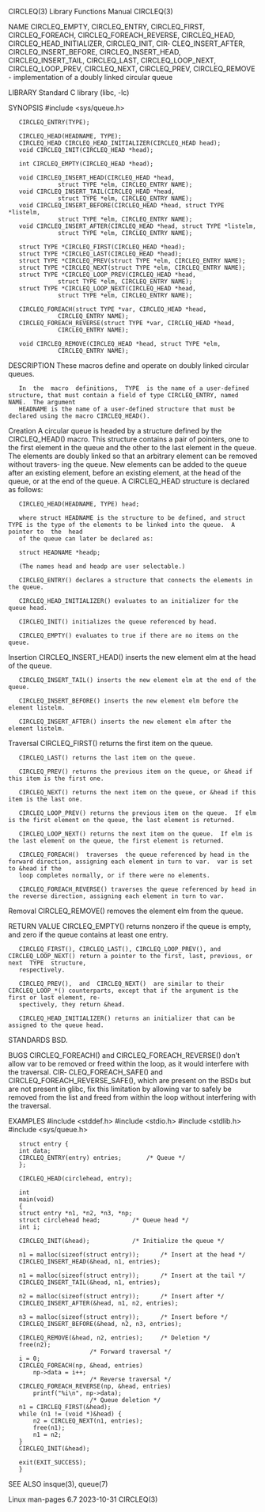 CIRCLEQ(3)							   Library Functions Manual							    CIRCLEQ(3)

NAME
       CIRCLEQ_EMPTY,  CIRCLEQ_ENTRY,  CIRCLEQ_FIRST,  CIRCLEQ_FOREACH,	 CIRCLEQ_FOREACH_REVERSE,  CIRCLEQ_HEAD,  CIRCLEQ_HEAD_INITIALIZER, CIRCLEQ_INIT, CIR‐
       CLEQ_INSERT_AFTER, CIRCLEQ_INSERT_BEFORE, CIRCLEQ_INSERT_HEAD, CIRCLEQ_INSERT_TAIL, CIRCLEQ_LAST, CIRCLEQ_LOOP_NEXT,  CIRCLEQ_LOOP_PREV,	 CIRCLEQ_NEXT,
       CIRCLEQ_PREV, CIRCLEQ_REMOVE - implementation of a doubly linked circular queue

LIBRARY
       Standard C library (libc, -lc)

SYNOPSIS
       #include <sys/queue.h>

       CIRCLEQ_ENTRY(TYPE);

       CIRCLEQ_HEAD(HEADNAME, TYPE);
       CIRCLEQ_HEAD CIRCLEQ_HEAD_INITIALIZER(CIRCLEQ_HEAD head);
       void CIRCLEQ_INIT(CIRCLEQ_HEAD *head);

       int CIRCLEQ_EMPTY(CIRCLEQ_HEAD *head);

       void CIRCLEQ_INSERT_HEAD(CIRCLEQ_HEAD *head,
				  struct TYPE *elm, CIRCLEQ_ENTRY NAME);
       void CIRCLEQ_INSERT_TAIL(CIRCLEQ_HEAD *head,
				  struct TYPE *elm, CIRCLEQ_ENTRY NAME);
       void CIRCLEQ_INSERT_BEFORE(CIRCLEQ_HEAD *head, struct TYPE *listelm,
				  struct TYPE *elm, CIRCLEQ_ENTRY NAME);
       void CIRCLEQ_INSERT_AFTER(CIRCLEQ_HEAD *head, struct TYPE *listelm,
				  struct TYPE *elm, CIRCLEQ_ENTRY NAME);

       struct TYPE *CIRCLEQ_FIRST(CIRCLEQ_HEAD *head);
       struct TYPE *CIRCLEQ_LAST(CIRCLEQ_HEAD *head);
       struct TYPE *CIRCLEQ_PREV(struct TYPE *elm, CIRCLEQ_ENTRY NAME);
       struct TYPE *CIRCLEQ_NEXT(struct TYPE *elm, CIRCLEQ_ENTRY NAME);
       struct TYPE *CIRCLEQ_LOOP_PREV(CIRCLEQ_HEAD *head,
				  struct TYPE *elm, CIRCLEQ_ENTRY NAME);
       struct TYPE *CIRCLEQ_LOOP_NEXT(CIRCLEQ_HEAD *head,
				  struct TYPE *elm, CIRCLEQ_ENTRY NAME);

       CIRCLEQ_FOREACH(struct TYPE *var, CIRCLEQ_HEAD *head,
				  CIRCLEQ_ENTRY NAME);
       CIRCLEQ_FOREACH_REVERSE(struct TYPE *var, CIRCLEQ_HEAD *head,
				  CIRCLEQ_ENTRY NAME);

       void CIRCLEQ_REMOVE(CIRCLEQ_HEAD *head, struct TYPE *elm,
				  CIRCLEQ_ENTRY NAME);

DESCRIPTION
       These macros define and operate on doubly linked circular queues.

       In  the	macro  definitions,  TYPE  is the name of a user-defined structure, that must contain a field of type CIRCLEQ_ENTRY, named NAME.  The argument
       HEADNAME is the name of a user-defined structure that must be declared using the macro CIRCLEQ_HEAD().

   Creation
       A circular queue is headed by a structure defined by the CIRCLEQ_HEAD() macro.  This structure contains a pair of pointers, one to the first element in
       the queue and the other to the last element in the queue.  The elements are doubly linked so that an arbitrary element can be removed without  travers‐
       ing  the	 queue.	 New elements can be added to the queue after an existing element, before an existing element, at the head of the queue, or at the end
       of the queue.  A CIRCLEQ_HEAD structure is declared as follows:

	   CIRCLEQ_HEAD(HEADNAME, TYPE) head;

       where struct HEADNAME is the structure to be defined, and struct TYPE is the type of the elements to be linked into the queue.  A pointer to  the  head
       of the queue can later be declared as:

	   struct HEADNAME *headp;

       (The names head and headp are user selectable.)

       CIRCLEQ_ENTRY() declares a structure that connects the elements in the queue.

       CIRCLEQ_HEAD_INITIALIZER() evaluates to an initializer for the queue head.

       CIRCLEQ_INIT() initializes the queue referenced by head.

       CIRCLEQ_EMPTY() evaluates to true if there are no items on the queue.

   Insertion
       CIRCLEQ_INSERT_HEAD() inserts the new element elm at the head of the queue.

       CIRCLEQ_INSERT_TAIL() inserts the new element elm at the end of the queue.

       CIRCLEQ_INSERT_BEFORE() inserts the new element elm before the element listelm.

       CIRCLEQ_INSERT_AFTER() inserts the new element elm after the element listelm.

   Traversal
       CIRCLEQ_FIRST() returns the first item on the queue.

       CIRCLEQ_LAST() returns the last item on the queue.

       CIRCLEQ_PREV() returns the previous item on the queue, or &head if this item is the first one.

       CIRCLEQ_NEXT() returns the next item on the queue, or &head if this item is the last one.

       CIRCLEQ_LOOP_PREV() returns the previous item on the queue.  If elm is the first element on the queue, the last element is returned.

       CIRCLEQ_LOOP_NEXT() returns the next item on the queue.	If elm is the last element on the queue, the first element is returned.

       CIRCLEQ_FOREACH()  traverses  the queue referenced by head in the forward direction, assigning each element in turn to var.  var is set to &head if the
       loop completes normally, or if there were no elements.

       CIRCLEQ_FOREACH_REVERSE() traverses the queue referenced by head in the reverse direction, assigning each element in turn to var.

   Removal
       CIRCLEQ_REMOVE() removes the element elm from the queue.

RETURN VALUE
       CIRCLEQ_EMPTY() returns nonzero if the queue is empty, and zero if the queue contains at least one entry.

       CIRCLEQ_FIRST(), CIRCLEQ_LAST(), CIRCLEQ_LOOP_PREV(), and CIRCLEQ_LOOP_NEXT() return a pointer to the first, last, previous, or	next  TYPE  structure,
       respectively.

       CIRCLEQ_PREV(),	and  CIRCLEQ_NEXT()  are similar to their CIRCLEQ_LOOP_*() counterparts, except that if the argument is the first or last element, re‐
       spectively, they return &head.

       CIRCLEQ_HEAD_INITIALIZER() returns an initializer that can be assigned to the queue head.

STANDARDS
       BSD.

BUGS
       CIRCLEQ_FOREACH() and CIRCLEQ_FOREACH_REVERSE() don't allow var to be removed or freed within the loop, as it would interfere with the traversal.  CIR‐
       CLEQ_FOREACH_SAFE() and CIRCLEQ_FOREACH_REVERSE_SAFE(), which are present on the BSDs but are not present in glibc, fix this limitation by allowing var
       to safely be removed from the list and freed from within the loop without interfering with the traversal.

EXAMPLES
       #include <stddef.h>
       #include <stdio.h>
       #include <stdlib.h>
       #include <sys/queue.h>

       struct entry {
	   int data;
	   CIRCLEQ_ENTRY(entry) entries;	   /* Queue */
       };

       CIRCLEQ_HEAD(circlehead, entry);

       int
       main(void)
       {
	   struct entry *n1, *n2, *n3, *np;
	   struct circlehead head;		   /* Queue head */
	   int i;

	   CIRCLEQ_INIT(&head);			   /* Initialize the queue */

	   n1 = malloc(sizeof(struct entry));	   /* Insert at the head */
	   CIRCLEQ_INSERT_HEAD(&head, n1, entries);

	   n1 = malloc(sizeof(struct entry));	   /* Insert at the tail */
	   CIRCLEQ_INSERT_TAIL(&head, n1, entries);

	   n2 = malloc(sizeof(struct entry));	   /* Insert after */
	   CIRCLEQ_INSERT_AFTER(&head, n1, n2, entries);

	   n3 = malloc(sizeof(struct entry));	   /* Insert before */
	   CIRCLEQ_INSERT_BEFORE(&head, n2, n3, entries);

	   CIRCLEQ_REMOVE(&head, n2, entries);	   /* Deletion */
	   free(n2);
						   /* Forward traversal */
	   i = 0;
	   CIRCLEQ_FOREACH(np, &head, entries)
	       np->data = i++;
						   /* Reverse traversal */
	   CIRCLEQ_FOREACH_REVERSE(np, &head, entries)
	       printf("%i\n", np->data);
						   /* Queue deletion */
	   n1 = CIRCLEQ_FIRST(&head);
	   while (n1 != (void *)&head) {
	       n2 = CIRCLEQ_NEXT(n1, entries);
	       free(n1);
	       n1 = n2;
	   }
	   CIRCLEQ_INIT(&head);

	   exit(EXIT_SUCCESS);
       }

SEE ALSO
       insque(3), queue(7)

Linux man-pages 6.7							  2023-10-31								    CIRCLEQ(3)
